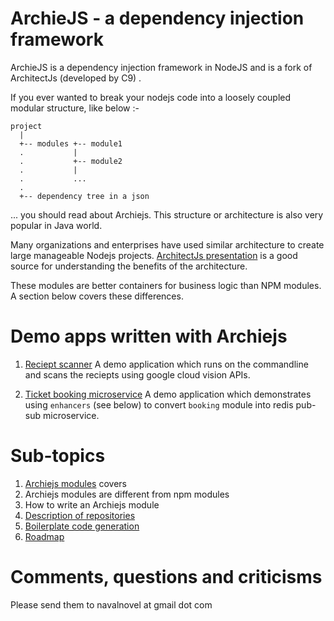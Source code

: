 # ArchieJS - a dependency injection framework

ArchieJS is a dependency injection framework in NodeJS and is a fork of ArchitectJs (developed by C9) .

If you ever wanted to break your nodejs code into a loosely coupled modular structure, like below :-

```
project
  |
  +-- modules +-- module1
  .           | 
  .           +-- module2
  .           |
  .           ...  
  .   
  +-- dependency tree in a json
```

... you should read about Archiejs. This structure or architecture is also very popular in Java world.

Many organizations and enterprises have used similar architecture to create large manageable Nodejs projects. [ArchitectJs presentation](http://www.slideshare.net/sergimansilla/architecting-large-nodejs-applications-14912706) is a good source for understanding the benefits of the architecture.

These modules are better containers for business logic than NPM modules. A section below covers these differences.

# Demo apps written with Archiejs

1. [Reciept scanner](https://github.com/archiejs/demo-basicapp-googlecloudvision-reciept-scanner) 
  A demo application which runs on the commandline and scans the reciepts using google cloud vision APIs.

2. [Ticket booking microservice](https://github.com/archiejs/demo-webapp-mongo-redis-ticket_booking) 
  A demo application which demonstrates using `enhancers` (see below) to convert `booking` module into redis pub-sub microservice.

# Sub-topics

1. [Archiejs modules](#tbd) covers
  1. Archiejs modules are different from npm modules
  2. How to write an Archiejs module
2. [Description of repositories](#tbd)
3. [Boilerplate code generation](#tbd)
4. [Roadmap](#tbd)

# Comments, questions and criticisms

Please send them to navalnovel at gmail dot com
